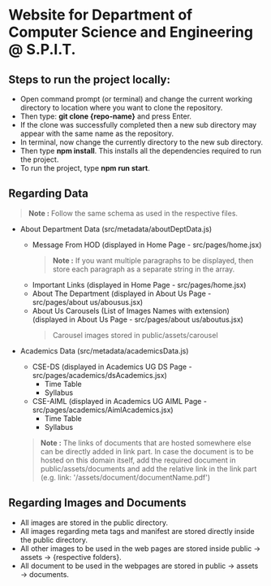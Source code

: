 # Website for Department of Computer Science and Engineering @ S.P.I.T.

## Steps to run the project locally:
- Open command prompt (or terminal) and change the current working directory to location where you want to clone the repository.
- Then type: **git clone {repo-name}** and press Enter.
- If the clone was successfully completed then a new sub directory may appear with the same name as the repository.
- In terminal, now change the currently directory to the new sub directory.
- Then type **npm install**. This installs all the dependencies required to run the project.
- To run the project, type **npm run start**.

## Regarding Data
> **Note :** Follow the same schema as used in the respective files. 
- About Department Data (src/metadata/aboutDeptData.js) 
  - Message From HOD (displayed in Home Page - src/pages/home.jsx)
    > **Note :** If you want multiple paragraphs to be displayed, then store each paragraph as a separate string in the array.
  - Important Links (displayed in Home Page - src/pages/home.jsx)
  - About The Department (displayed in About Us Page - src/pages/about us/abousus.jsx)
  - About Us Carousels (List of Images Names with extension) (displayed in About Us Page - src/pages/about us/aboutus.jsx) 
    > Carousel images stored in public/assets/carousel

- Academics Data (src/metadata/academicsData.js)
  - CSE-DS (displayed in Academics UG DS Page - src/pages/academics/dsAcademics.jsx)
    - Time Table
    - Syllabus
  - CSE-AIML (displayed in Academics UG AIML Page - src/pages/academics/AimlAcademics.jsx)
    - Time Table
    - Syllabus
  > **Note :** The links of documents that are hosted somewhere else can be directly added in link part. In case the document is to be hosted on this domain itself, add the required document in public/assets/documents and add the relative link in the link part (e.g. link: '/assets/document/documentName.pdf')


## Regarding Images and Documents
- All images are stored in the public directory.
- All images regarding meta tags and manifest are stored directly inside the public directory.
- All other images to be used in the web pages are stored inside public &#8594; assets &#8594; {respective folders}.
- All document to be used in the webpages are stored in public &#8594; assets &#8594; documents.

